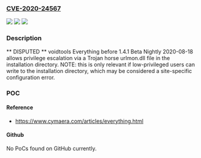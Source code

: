 ### [CVE-2020-24567](https://cve.mitre.org/cgi-bin/cvename.cgi?name=CVE-2020-24567)
![](https://img.shields.io/static/v1?label=Product&message=n%2Fa&color=blue)
![](https://img.shields.io/static/v1?label=Version&message=n%2Fa&color=blue)
![](https://img.shields.io/static/v1?label=Vulnerability&message=n%2Fa&color=brighgreen)

### Description

** DISPUTED ** voidtools Everything before 1.4.1 Beta Nightly 2020-08-18 allows privilege escalation via a Trojan horse urlmon.dll file in the installation directory. NOTE: this is only relevant if low-privileged users can write to the installation directory, which may be considered a site-specific configuration error.

### POC

#### Reference
- https://www.cymaera.com/articles/everything.html

#### Github
No PoCs found on GitHub currently.

